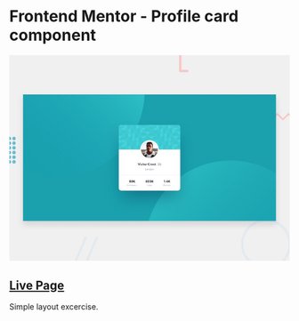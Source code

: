 # Frontend Mentor - Profile card component

![Design preview for the Profile card component coding challenge](./design/desktop-preview.jpg)

## [Live Page](https://fm-card-component-sigma.vercel.app/)

Simple layout excercise.
